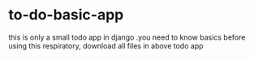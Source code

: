 # to-do-basic-app
this is only a small todo app in django .you need to know basics before using this respiratory, download all files in above todo app
